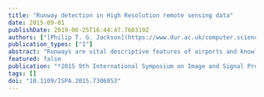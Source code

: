 ```yaml
---
title: "Runway detection in High Resolution remote sensing data"
date: 2015-09-01
publishDate: 2019-06-25T16:44:47.760319Z
authors: ["[Philip T. G. Jackson](https://www.dur.ac.uk/computer.science/staff/profile/?id=13969)", "chas", "Jens Schiefele", "[Boguslaw Obara](https://community.dur.ac.uk/boguslaw.obara/)"]
publication_types: ["1"]
abstract: "Runways are vital descriptive features of airports and knowledge of their location is important to many aviation and military applications. With the recent wide availability of remote sensing data, there is demand for an automatic process of extracting runway geometry from satellite imagery. In particular, Very High Resolution (VHR) data makes it feasible to extract a runway's area precisely. In this paper we establish a novel method for accurate and precise extraction of geometric polygons for an arbitrary number of runways in VHR remote sensing imagery. Validated results are demonstrated for a dataset of twelve images of six different airports, at 61 cm resolution from the QuickBird II satellite."
featured: false
publication: "*2015 9th International Symposium on Image and Signal Processing and Analysis (ISPA)*"
tags: []
doi: "10.1109/ISPA.2015.7306053"
---
```

